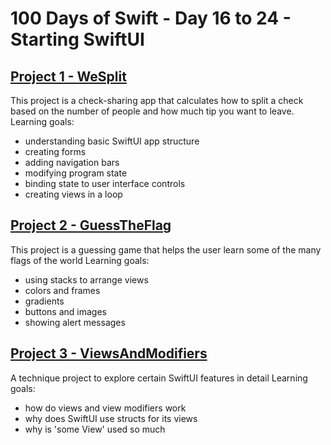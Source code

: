 # 100 Days of Swift - Day 16 to 24 - Starting SwiftUI

## [Project 1 - WeSplit](Project%201)
This project is a check-sharing app that calculates how to split a check based on the number of people and how much tip you want to leave.
Learning goals:
- understanding basic SwiftUI app structure
- creating forms
- adding navigation bars
- modifying program state
- binding state to user interface controls
- creating views in a loop

## [Project 2 - GuessTheFlag](Project%202)
This project is a guessing game that helps the user learn some of the many flags of the world
Learning goals:
- using stacks to arrange views
- colors and frames
- gradients
- buttons and images
- showing alert messages

## [Project 3 - ViewsAndModifiers](Project%203)
A technique project to explore certain SwiftUI features in detail
Learning goals:
- how do views and view modifiers work
- why does SwiftUI use structs for its views
- why is 'some View' used so much

